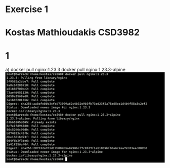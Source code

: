 # Exercise 1 <h1> #
# Kostas Mathioudakis CSD3982 #

 # 1 #
  a)  docker pull nginx:1.23.3
      docker pull nginx:1.23.3-alpine
      <br>
      ![screenshot](./1/a.PNG)
